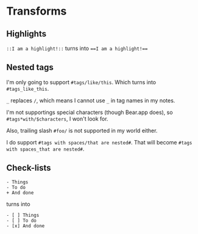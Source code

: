 # Transforms

## Highlights

`::I am a highlight!::` turns into `==I am a highlight!==`

## Nested tags

I'm only going to support `#tags/like/this`.
Which turns into `#tags_like_this`.

`_` replaces `/`, which means I cannot use `_` in tag names in my notes.

I'm not supportings special characters (though Bear.app does),
so `#tags*with/$characters`, I won't look for.

Also, trailing slash `#foo/` is not supported in my world either.

I do support `#tags with spaces/that are nested#`. That will become `#tags with spaces_that are nested#`.

## Check-lists

```
- Things
- To do
+ And done
```

turns into

```
- [ ] Things
- [ ] To do
- [x] And done
```
